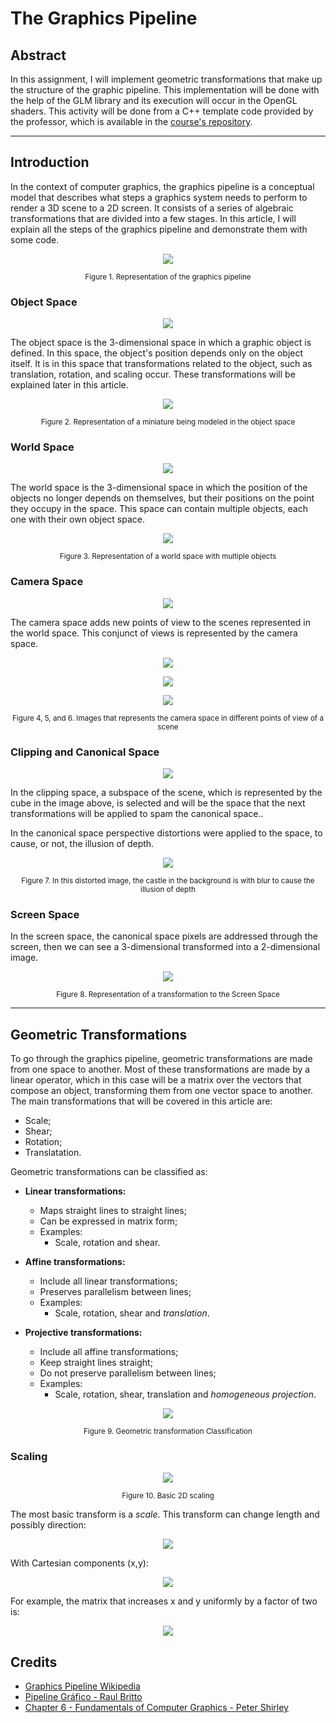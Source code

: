 # The Graphics Pipeline


## **Abstract**

In this assignment, I will implement geometric transformations that make up the structure of the graphic pipeline. This implementation will be done with the help of the GLM library and its execution will occur in the OpenGL shaders. This activity will be done from a C++ template code provided by the professor, which is available in the [course's repository](https://github.com/capagot/icg).

---

## **Introduction**

In the context of computer graphics, the graphics pipeline is a conceptual model that describes what steps a graphics system needs to perform to render a 3D scene to a 2D screen. It consists of a series of algebraic transformations that are divided into a few stages. In this article, I will explain all the steps of the graphics pipeline and demonstrate them with some code.

<p align="center">
  <img src="imgs/graphicsPipeline.png" >
</p>
<p align="center">
    <sub>Figure 1. Representation of the graphics pipeline</sub>
</p>

### **Object Space**

<p align="center">
  <img src="imgs/3dModel.png" >
</p>

The object space is the 3-dimensional space in which a graphic object is defined. In this space, the object's position depends only on the object itself. It is in this space that transformations related to the object, such as translation, rotation, and scaling occur. These transformations will be explained later in this article.

<p align="center">
  <img src="imgs/objectSpace.png" >
</p>
<p align="center">
    <sub>Figure 2. Representation of a miniature being modeled in the object space</sub>
</p>

### **World Space**

<p align="center">
  <img src="imgs/worldSpace2.png" >
</p>

The world space is the 3-dimensional space in which the position of the objects no longer depends on themselves, but their positions on the point they occupy in the space. This space can contain multiple objects, each one with their own object space.

<p align="center">
  <img src="imgs/worldSpace.png" >
</p>
<p align="center">
    <sub>Figure 3. Representation of a world space with multiple objects</sub>
</p>

### **Camera Space**

<p align="center">
  <img src="imgs/cameraSpaceRep.png" >
</p>

The camera space adds new points of view to the scenes represented in the world space. This conjunct of views is represented by the camera space.

<p align="center">
  <img src="imgs/cameraSpace1.png" >
</p>

<p align="center">
  <img src="imgs/cameraSpace2.png" >
</p>

<p align="center">
  <img src="imgs/cameraSpace3.png" >
</p>

<p align="center">
    <sub>Figure 4, 5, and 6. Images that represents the camera space in different points of view of a scene</sub>
</p>

### **Clipping and Canonical Space**

<p align="center">
  <img src="imgs/canSpaceRep.png" >
</p>

In the clipping space, a subspace of the scene, which is represented by the cube in the image above, is selected and will be the space that the next transformations will be applied to spam the canonical space..

In the canonical space perspective distortions were applied to the space, to cause, or not, the illusion of depth.

<p align="center">
  <img src="imgs/clipSpace.png" >
</p>

<p align="center">
    <sub>Figure 7. In this distorted image, the castle in the background is with blur to cause the illusion of depth</sub>
</p>

### **Screen Space**

In the screen space, the canonical space pixels are addressed through the screen, then we can see a 3-dimensional transformed into a 2-dimensional image.

<p align="center">
  <img src="imgs/screenSpace.png" >
</p>

<p align="center">
    <sub>Figure 8. Representation of a transformation to the Screen Space</sub>
</p>

---

## **Geometric Transformations**

To go through the graphics pipeline, geometric transformations are made from one space to another. Most of these transformations are made by a linear operator, which in this case will be a matrix over the vectors that compose an object, transforming them from one vector space to another. The main transformations that will be covered in this article are:

* Scale;
* Shear;
* Rotation;
* Translatation.

Geometric transformations can be classified as:

* **Linear transformations:**
  - Maps straight lines to straight lines;
  - Can be expressed in matrix form;
  - Examples:
    * Scale, rotation and shear.
  
* **Affine transformations:**
  - Include all linear transformations;
  - Preserves parallelism between lines;
  - Examples:
    * Scale, rotation, shear and *translation*.

* **Projective transformations:**
  - Include all affine transformations;
  - Keep straight lines straight;
  - Do not preserve parallelism between lines;
  - Examples:
    * Scale, rotation, shear, translation and *homogeneous projection*. 

<p align="center">
  <img src="imgs/classTrans.png" >
</p>
<p align="center">
    <sub>Figure 9. Geometric transformation Classification</sub>
</p>


### **Scaling**

<p align="center">
  <img src="imgs/scale.png" >
</p>
<p align="center">
    <sub>Figure 10. Basic 2D scaling</sub>
</p>

The most basic transform is a *scale*. This transform can change length and possibly direction:

<p align="center">
  <img src="imgs/scaleMat.png" >
</p>

With Cartesian components (x,y):

<p align="center">
  <img src="imgs/cartMat.png" >
</p>

For example, the matrix that increases x and y uniformly by a factor of two is:

<p align="center">
  <img src="https://latex.codecogs.com/gif.latex?%5Cinline%20scale%282.0%2C2.0%29%20%3D%20%5Cbegin%7Bbmatrix%7D%202.0%20%26%200%20%5C%5C%200%20%26%202.0%20%5Cend%7Bbmatrix%7D" >
</p>



## **Credits**

* [Graphics Pipeline Wikipedia](https://en.wikipedia.org/wiki/Graphics_pipeline)
* [Pipeline Gráfico - Raul Britto](http://raulbritto.blogspot.com/2016/10/pipeline-grafico.html)
* [Chapter 6 - Fundamentals of Computer Graphics - Peter Shirley](https://www.amazon.com.br/dp/B009TG9NIQ/ref=dp-kindle-redirect?_encoding=UTF8&btkr=1s)